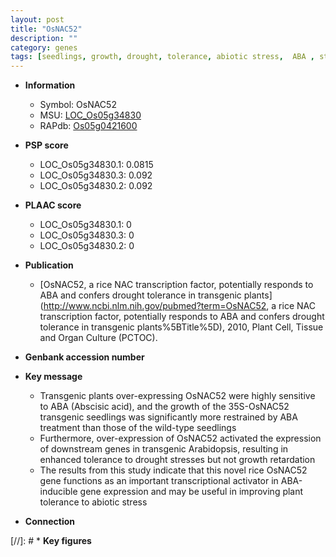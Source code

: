 ```yaml
---
layout: post
title: "OsNAC52"
description: ""
category: genes
tags: [seedlings, growth, drought, tolerance, abiotic stress,  ABA , stress, biotic stress, drought stress, transcriptional activator, ABA, abscisic acid]
---
```


* **Information**  
    + Symbol: OsNAC52  
    + MSU: [LOC_Os05g34830](http://rice.plantbiology.msu.edu/cgi-bin/ORF_infopage.cgi?orf=LOC_Os05g34830)  
    + RAPdb: [Os05g0421600](http://rapdb.dna.affrc.go.jp/viewer/gbrowse_details/irgsp1?name=Os05g0421600)  

* **PSP score**  
    + LOC_Os05g34830.1: 0.0815 
    + LOC_Os05g34830.3: 0.092 
    + LOC_Os05g34830.2: 0.092 

* **PLAAC score**  
    + LOC_Os05g34830.1: 0 
    + LOC_Os05g34830.3: 0 
    + LOC_Os05g34830.2: 0 

* **Publication**  
    + [OsNAC52, a rice NAC transcription factor, potentially responds to ABA and confers drought tolerance in transgenic plants](http://www.ncbi.nlm.nih.gov/pubmed?term=OsNAC52, a rice NAC transcription factor, potentially responds to ABA and confers drought tolerance in transgenic plants%5BTitle%5D), 2010, Plant Cell, Tissue and Organ Culture (PCTOC).

* **Genbank accession number**  

* **Key message**  
    + Transgenic plants over-expressing OsNAC52 were highly sensitive to ABA (Abscisic acid), and the growth of the 35S-OsNAC52 transgenic seedlings was significantly more restrained by ABA treatment than those of the wild-type seedlings
    + Furthermore, over-expression of OsNAC52 activated the expression of downstream genes in transgenic Arabidopsis, resulting in enhanced tolerance to drought stresses but not growth retardation
    + The results from this study indicate that this novel rice OsNAC52 gene functions as an important transcriptional activator in ABA-inducible gene expression and may be useful in improving plant tolerance to abiotic stress

* **Connection**  

[//]: # * **Key figures**  


